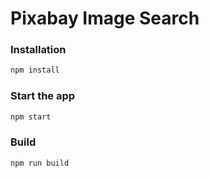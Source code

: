 # Pixabay Image Search

### Installation

```bash
npm install
```

### Start the app

```bash
npm start
```

### Build

```bash
npm run build
```
